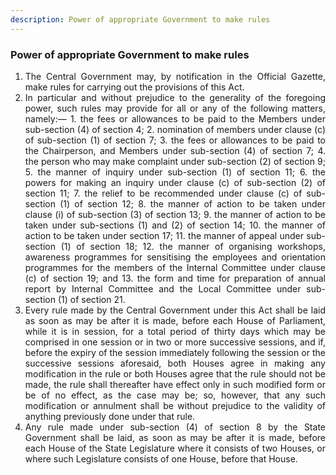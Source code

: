 ```yaml
---
description: Power of appropriate Government to make rules
---
```


### Power of appropriate Government to make rules

1. <div style="text-align: justify"> The Central Government may, by notification in the Official Gazette, make rules for carrying out the provisions of this Act.
2. <div style="text-align: justify"> In particular and without prejudice to the generality of the foregoing power, such rules may provide for all or any of the following matters, namely:—
    1. the fees or allowances to be paid to the Members under sub-section (4) of section 4;
    2. nomination of members under clause (c) of sub-section (1) of section 7;
    3. the fees or allowances to be paid to the Chairperson, and Members under sub-section (4) of section 7;
    4. the person who may make complaint under sub-section (2) of section 9;
    5. the manner of inquiry under sub-section (1) of section 11;
    6. the powers for making an inquiry under clause (c) of sub-section (2) of section 11;
    7. the relief to be recommended under clause (c) of sub-section (1) of section 12;
    8. the manner of action to be taken under clause (i) of sub-section (3) of section 13;
    9. the manner of action to be taken under sub-sections (1) and (2) of section 14;
    10. the manner of action to be taken under section 17;
    11. the manner of appeal under sub-section (1) of section 18;
    12. the manner of organising workshops, awareness programmes for sensitising the employees and orientation programmes for the members of the Internal Committee under clause (c) of section 19; and
    13. the form and time for preparation of annual report by Internal Committee and the Local Committee under sub-section (1) of section 21.
3. <div style="text-align: justify"> Every rule made by the Central Government under this Act shall be laid as soon as may be after it is made, before each House of Parliament, while it is in session, for a total period of thirty days which may be comprised in one session or in two or more successive sessions, and if, before the expiry of the session immediately following the session or the successive sessions aforesaid, both Houses agree in making any modification in the rule or both Houses agree that the rule should not be made, the rule shall thereafter have effect only in such modified form or be of no effect, as the case may be; so, however, that any such modification or annulment shall be without prejudice to the validity of anything previously done under that rule.
4. <div style="text-align: justify"> Any rule made under sub-section (4) of section 8 by the State Government shall be laid, as soon as may be after it is made, before each House of the State Legislature where it consists of two Houses, or where such Legislature consists of one House, before that House.
